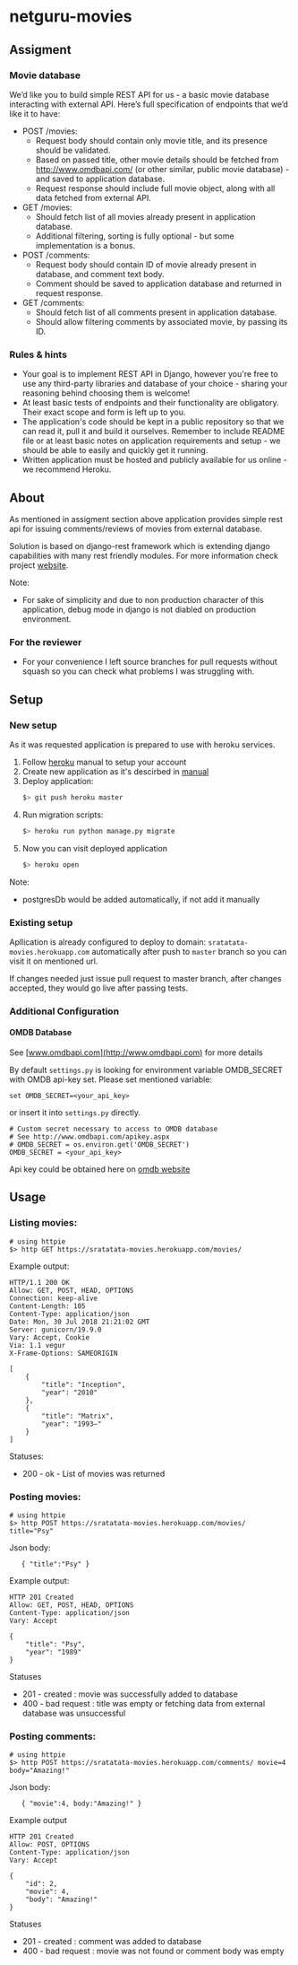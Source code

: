 # netguru-movies

## Assigment

### Movie database
We’d like you to build simple REST API for us - a basic movie database interacting with external API. Here’s full specification of endpoints that we’d like it to have:

* POST /movies:
    * Request body should contain only movie title, and its presence should be validated.
    * Based on passed title, other movie details should be fetched from http://www.omdbapi.com/ (or other similar, public movie database) - and saved to application database.
    * Request response should include full movie object, along with all data fetched from external API.
* GET /movies:
    * Should fetch list of all movies already present in application database.
    * Additional filtering, sorting is fully optional - but some implementation is a bonus.
* POST /comments:
    * Request body should contain ID of movie already present in database, and comment text body.
    * Comment should be saved to application database and returned in request response.
* GET /comments:
    * Should fetch list of all comments present in application database.
    * Should allow filtering comments by associated movie, by passing its ID. 


### Rules & hints​

* Your goal is to implement REST API in Django, however you're free to use any third-party libraries and database of your choice - sharing your reasoning behind choosing them is welcome!
* At least basic tests of endpoints and their functionality are obligatory. Their exact scope and form is left up to you.
* The application's code should be kept in a public repository so that we can read it, pull it and build it ourselves. Remember to include README file or at least basic notes on application requirements and setup - we should be able to easily and quickly get it running.
* Written application must be hosted and publicly available for us online - we recommend Heroku.

## About 
As mentioned in assigment section above application provides simple rest api for issuing comments/reviews
of movies from external database. 

Solution is based on django-rest framework which is extending django capabilities with many 
rest friendly modules. For more information check project [website](http://www.django-rest-framework.org/). 

Note:
- For sake of simplicity and due to non production character of this application, 
debug mode in django is not diabled on production environment. 

### For the reviewer
- For your convenience I left source branches for pull requests without squash so you can check 
what problems I was struggling with. 

## Setup 

### New setup
As it was requested application is prepared to use with heroku services. 

1. Follow [heroku](https://devcenter.heroku.com/articles/getting-started-with-python) manual to setup your account 
2. Create new application as it's descirbed in [manual](https://devcenter.heroku.com/articles/getting-started-with-python)
3. Deploy application: 
    ```bash
    $> git push heroku master 
    ```
4. Run migration scripts: 
    ```bash
    $> heroku run python manage.py migrate
    ```
5. Now you can visit deployed application
    ```bash
    $> heroku open
    ```
    
Note:
- postgresDb would be added automatically, if not add it manually 

### Existing setup
Apllication is already configured to deploy to domain: `sratatata-movies.herokuapp.com`
automatically after push to `master` branch so you can visit it on mentioned url. 

If changes needed just issue pull request to master branch, after changes accepted, they would 
go live after passing tests. 

### Additional Configuration

#### OMDB Database
See [www.omdbapi.com](http://www.omdbapi.com) for more details

By default `settings.py` is looking for environment variable OMDB_SECRET with OMDB api-key set.
Please set mentioned variable: 
```
set OMDB_SECRET=<your_api_key>
``` 
or insert it into `settings.py` directly.
```
# Custom secret necessary to access to OMDB database
# See http://www.omdbapi.com/apikey.aspx
# OMDB_SECRET = os.environ.get('OMDB_SECRET')
OMDB_SECRET = <your_api_key>
```

Api key could be obtained here on [omdb website](http://www.omdbapi.com/apikey.aspx)

## Usage

### Listing movies:
```
# using httpie
$> http GET https://sratatata-movies.herokuapp.com/movies/
```
Example output: 
```
HTTP/1.1 200 OK
Allow: GET, POST, HEAD, OPTIONS
Connection: keep-alive
Content-Length: 105
Content-Type: application/json
Date: Mon, 30 Jul 2018 21:21:02 GMT
Server: gunicorn/19.9.0
Vary: Accept, Cookie
Via: 1.1 vegur
X-Frame-Options: SAMEORIGIN

[
    {
        "title": "Inception", 
        "year": "2010"
    }, 
    {
        "title": "Matrix", 
        "year": "1993–"
    }
]
```

Statuses:
* 200 - ok - List of movies was returned

### Posting movies:
```
# using httpie
$> http POST https://sratatata-movies.herokuapp.com/movies/ title="Psy"
```
Json body:
```
   { "title":"Psy" }
```

Example output: 

```
HTTP 201 Created
Allow: GET, POST, HEAD, OPTIONS
Content-Type: application/json
Vary: Accept

{
    "title": "Psy",
    "year": "1989"
}
```

Statuses  
* 201 - created : movie was successfully added to database 
* 400 - bad request : title was empty or fetching data from external database was unsuccessful

### Posting comments:
```
# using httpie
$> http POST https://sratatata-movies.herokuapp.com/comments/ movie=4 body="Amazing!"
```

Json body:
```
   { "movie":4, body:"Amazing!" }
```

Example output

```
HTTP 201 Created
Allow: POST, OPTIONS
Content-Type: application/json
Vary: Accept

{
    "id": 2,
    "movie": 4,
    "body": "Amazing!"
}
```

Statuses  
* 201 - created : comment was added to database
* 400 - bad request : movie was not found or comment body was empty